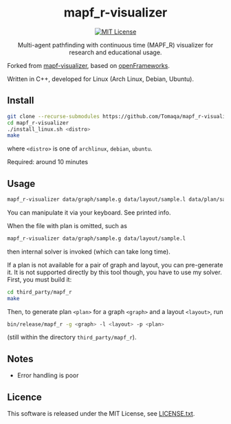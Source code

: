 <div align="center">

# mapf_r-visualizer

[![MIT License](http://img.shields.io/badge/license-MIT-blue.svg?style=flat)](LICENSE)

Multi-agent pathfinding with continuous time (MAPF_R) visualizer
for research and educational usage.

</div>

Forked from [mapf-visualizer](https://github.com/Kei18/mapf-visualizer),
based on [openFrameworks](https://openframeworks.cc/).

Written in C++, developed for Linux (Arch Linux, Debian, Ubuntu).

<!-- ## Demo

![room-32-32-4](./assets/demo_room.gif)

![tunnel, planning with four agents](./assets/demo_tunnel.gif)

![ost003d, planning with 1000 agents](./assets/demo_ost003d.gif) -->

## Install

```sh
git clone --recurse-submodules https://github.com/Tomaqa/mapf_r-visualizer.git
cd mapf_r-visualizer
./install_linux.sh <distro>
make
```
where `<distro>` is one of `archlinux`, `debian`, `ubuntu`.

Required: around 10 minutes

## Usage

```sh
mapf_r-visualizer data/graph/sample.g data/layout/sample.l data/plan/sample.p
```

You can manipulate it via your keyboard. See printed info.

When the file with plan is omitted, such as
```sh
mapf_r-visualizer data/graph/sample.g data/layout/sample.l
```
then internal solver is invoked (which can take long time).


If a plan is not available for a pair of graph and layout,
you can pre-generate it.
It is not supported directly by this tool though,
you have to use my solver.
First, you must build it:
```sh
cd third_party/mapf_r
make
```
Then, to generate plan `<plan>` for a graph `<graph>` and a layout `<layout>`,
run
```sh
bin/release/mapf_r -g <graph> -l <layout> -p <plan>
```
(still within the directory `third_party/mapf_r`).

<!-- ## Input format of planning result

e.g.,
```txt
0:(5,16),(21,29),[...]
1:(5,17),(21,28),[...]
[...]
```

`(x, y)` denotes location.
`(0, 0)` is the left-top point.
`(x, 0)` is the location at `x`-th column and 1st row. -->

## Notes

- Error handling is poor
<!-- - The grid maps in `assets/` are from [MAPF benchmarks](https://movingai.com/benchmarks/mapf.html) -->

## Licence

This software is released under the MIT License, see [LICENSE.txt](LICENCE.txt).

<!-- ## Author

[Keisuke Okumura](https://kei18.github.io) is a Ph.D. student at Tokyo Institute of Technology, interested in controlling multiple moving agents. -->
